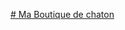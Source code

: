 [# Ma Boutique de chaton](https://www.figma.com/proto/aTfprloahNvl52MEDwgMCb/Untitled?node-id=0-1&t=EQIST7ALhRRYONMn-1)
